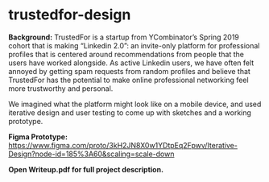 # trustedfor-design

**Background:**
TrustedFor is a startup from YCombinator’s Spring 2019 cohort that is making “Linkedin 2.0”: an invite-only platform for professional profiles that is centered around recommendations from people that the users have worked alongside. As active Linkedin users, we have often felt annoyed by getting spam requests from random profiles and believe that TrustedFor has the potential to make online professional networking feel more trustworthy and personal.

We imagined what the platform might look like on a mobile device, and used iterative design and user testing to come up with sketches and a working prototype.

**Figma Prototype:**
https://www.figma.com/proto/3kH2JN8X0w1YDtpEq2Fpwv/Iterative-Design?node-id=185%3A60&scaling=scale-down

**Open Writeup.pdf for full project description.**
